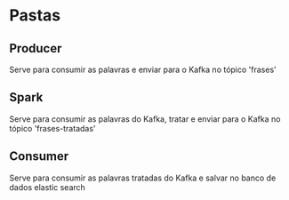 # Pastas

## Producer

Serve para consumir as palavras e enviar para o Kafka no tópico 'frases'

## Spark

Serve para consumir as palavras do Kafka, tratar e enviar para o Kafka no tópico 'frases-tratadas'

## Consumer

Serve para consumir as palavras tratadas do Kafka e salvar no banco de dados elastic search